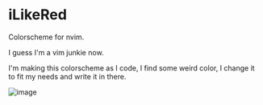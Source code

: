 # iLikeRed
Colorscheme for nvim.

I guess I'm a vim junkie now.

I'm making this colorscheme as I code, I find some weird color, I change it to fit my needs and write it in there.

![image](https://user-images.githubusercontent.com/43701418/212207260-326b861d-667a-4eda-88a1-ab8805596999.png)


